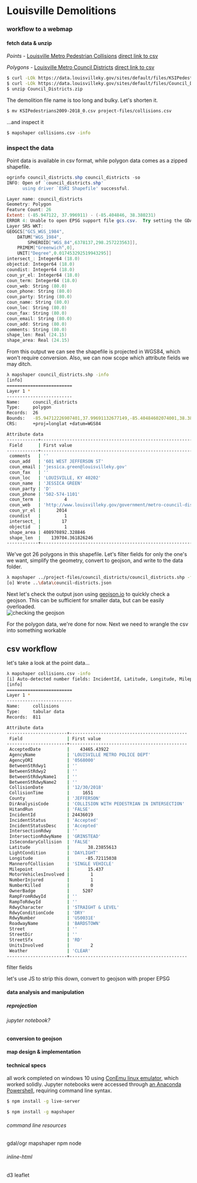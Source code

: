 # Louisville Demolitions

<!-- 
* A web map displaying:
    * areal (polygon) features colored thematically (either qualitative or quantitative) using colors extracted from _cartocolors.json_.
    * an overlay of point features utilizing the Leaflet.markercluster plugin
    * an appropriate title, legend, meta data (link to source, etc.)
    * **challenge:** experiments within coordinated visualization between the mapped features and the legend or another infographic (such as a bar chart) -->

### workflow to a webmap
#### fetch data & unzip

*Points* - [Louisville Metro Pedestrian Collisions](https://data.louisvilleky.gov/dataset/traffic-collisions/resource/715cac80-6258-4160-86cd-0d53437edc0a#{})
[direct link to csv](https://data.louisvilleky.gov/sites/default/files/KSIPedestrians2009-2018_0.csv)

*Polygons* - [Louisville Metro Council Districts](https://data.louisvilleky.gov/dataset/metro-council-districts)
[direct link to csv](https://data.louisvilleky.gov/sites/default/files/Council_Districts.zip)


```bash
$ curl -LOk https://data.louisvilleky.gov/sites/default/files/KSIPedestrians2009-2018_0.csv
$ curl -LOk https://data.louisvilleky.gov/sites/default/files/Council_Districts.zip
$ unzip Council_Districts.zip
```

The demolition file name is too long and bulky. Let's shorten it. 
```bash
$ mv KSIPedestrians2009-2018_0.csv project-files/collisions.csv
```
...and inspect it
```bash
$ mapshaper collisions.csv -info
```



### inspect the data

Point data is available in csv format, while polygon data comes as a zipped shapefile. 

```powershell
ogrinfo council_districts.shp council_districts -so
INFO: Open of `council_districts.shp'
      using driver `ESRI Shapefile' successful.

Layer name: council_districts
Geometry: Polygon
Feature Count: 26
Extent: (-85.947122, 37.996911) - (-85.404846, 38.380231)
ERROR 4: Unable to open EPSG support file gcs.csv.  Try setting the GDAL_DATA environment variable to point to the directory containing EPSG csv files.
Layer SRS WKT:
GEOGCS["GCS_WGS_1984",
    DATUM["WGS_1984",
        SPHEROID["WGS_84",6378137,298.257223563]],
    PRIMEM["Greenwich",0],
    UNIT["Degree",0.017453292519943295]]
intersect_: Integer64 (18.0)
objectid: Integer64 (18.0)
coundist: Integer64 (18.0)
coun_yr_el: Integer64 (18.0)
coun_term: Integer64 (18.0)
coun_web: String (80.0)
coun_phone: String (80.0)
coun_party: String (80.0)
coun_name: String (80.0)
coun_loc: String (80.0)
coun_fax: String (80.0)
coun_email: String (80.0)
coun_add: String (80.0)
comments: String (80.0)
shape_len: Real (24.15)
shape_area: Real (24.15)
```
From this output we can see the shapefile is projected in WGS84, which won't require conversion.  Also, we can now scope which attribute fields we may ditch.  

```bash
λ mapshaper council_districts.shp -info
[info]
=========================
Layer 1 *
-------------------------
Name:     council_districts
Type:     polygon
Records:  26
Bounds:   -85.94712226907401,37.99691132677149,-85.40484602074001,38.38023090703736
CRS:      +proj=longlat +datum=WGS84

Attribute data
------------+-------------------------------------------------------------------
 Field      | First value
------------+-------------------------------------------------------------------
 comments   | ''
 coun_add   | '601 WEST JEFFERSON ST'
 coun_email | 'jessica.green@louisvilleky.gov'
 coun_fax   | ''
 coun_loc   | 'LOUISVILLE, KY 40202'
 coun_name  | 'JESSICA GREEN'
 coun_party | 'D'
 coun_phone | '502-574-1101'
 coun_term  |         4
 coun_web   | 'http://www.louisvilleky.gov/government/metro-council-district-1'
 coun_yr_el |      2014
 coundist   |         1
 intersect_ |        17
 objectid   |         1
 shape_area | 408970892.328846
 shape_len  |    139704.361826246
------------+-------------------------------------------------------------------
```

We've got 26 polygons in this shapefile.  Let's filter fields for only the one's we want, simplify the geometry, convert to geojson, and write to the data folder.  

```bash
λ mapshaper ../project-files/council_districts/council_districts.shp -filter-fields objectid,coundist,coun_party -simplify dp 85% -o precision=.0001 format=geojson ../data/council-districts.json
[o] Wrote ..\data\council-districts.json
```

Next let's check the output json using [geojson.io](geojson.io) to quickly check a geojson. This can be sufficient for smaller data, but can be easily overloaded.  
![checking the geojson](images/geojson.io-check.png)

For the polygon data, we're done for now.  Next we need to wrangle the csv into something workable

##  csv workflow
let's take a look at the point data...

```bash
λ mapshaper collisions.csv -info
[i] Auto-detected number fields: IncidentId, Latitude, Longitude, Milepoint, CollisionTime, UnitsInvolved, MotorVehiclesInvolved, NumberKilled, NumberInjured, AcceptedDate, OwnerBadge
[info]
=========================
Layer 1 *
-------------------------
Name:     collisions
Type:     tabular data
Records:  811

Attribute data
-----------------------+---------------------------------------------
 Field                 | First value
-----------------------+---------------------------------------------
 AcceptedDate          |    43465.43922
 AgencyName            | 'LOUISVILLE METRO POLICE DEPT'
 AgencyORI             | '0568000'
 BetweenStRdwy1        | ''
 BetweenStRdwy2        | ''
 BetweenStRdwyName1    | ''
 BetweenStRdwyName2    | ''
 CollisionDate         | '12/30/2018'
 CollisionTime         |     1651
 County                | 'JEFFERSON'
 DirAnalysisCode       | 'COLLISION WITH PEDESTRIAN IN INTERSECTION'
 HitandRun             | 'FALSE'
 IncidentId            | 24436019
 IncidentStatus        | 'Accepted'
 IncidentStatusDesc    | 'Accepted'
 IntersectionRdwy      | ''
 IntersectionRdwyName  | 'GRINSTEAD'
 IsSecondaryCollision  | 'FALSE'
 Latitude              |       38.23855613
 LightCondition        | 'DAYLIGHT'
 Longitude             |      -85.72115038
 MannerofCollision     | 'SINGLE VEHICLE'
 Milepoint             |       15.437
 MotorVehiclesInvolved |        1
 NumberInjured         |        1
 NumberKilled          |        0
 OwnerBadge            |     5207
 RampFromRdwyId        | ''
 RampToRdwyId          | ''
 RdwyCharacter         | 'STRAIGHT & LEVEL'
 RdwyConditionCode     | 'DRY'
 RdwyNumber            | 'US0031E'
 RoadwayName           | 'BARDSTOWN'
 Street                | ''
 StreetDir             | ''
 StreetSfx             | 'RD'
 UnitsInvolved         |        2
 Weather               | 'CLEAR'
-----------------------+---------------------------------------------
```



filter fields

let's use JS to strip this down, convert to geojson with proper EPSG


#### data analysis and manipulation

##### reprojection

###### jupyter notebook?
<!-- switching to Windows Anaconda Powershell...  -->

#### conversion to geojson 


#### map design & implementation



#### technical specs

all work completed on windows 10 using [ConEmu linux emulator](), which worked solidly.  Jupyter notebooks were accessed through [an Anaconda Powershell](), requiring command line syntax.     


```bash
$ npm install -g live-server
```
```bash
$ npm install -g mapshaper
```

###### command line resources
gdal/ogr
mapshaper
npm
node

###### inline-html
d3
leaflet


<!-- 
* extract the "Vivid" color scheme from the _cartocolors.json_ file and save this as a _vividcolors.json_ file in the _data/_ directory
* convert the _austin-traffic-signals.csv_ file to a GeoJSON file named _austin-traffic-signals.json_ in the _data/_ directory, removing any unneeded data attribute fields
* use the _austin-traffic-signals.csv_ and _austin-council-districts.json_ files to create a new property within the _austin-council-districts.json_ file of the total count of traffic signals within each district and save this to a file named _district-counts.json_

We also want to simplify the _district-counts.json_ using Mapshaper to remove unnecessary node vertices and reduce the coordinate precision. -->
